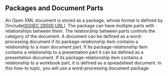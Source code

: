## Packages and Document Parts 

An Open XML document is stored as a package, whose format is defined by
[!include[ISO/IEC 29500 URL](../iso-iec-29500-link.md)]. The
package can have multiple parts with relationships between them. The
relationship between parts controls the category of the document. A
document can be defined as a word-processing document if its
package-relationship item contains a relationship to a main document
part. If its package-relationship item contains a relationship to a
presentation part it can be defined as a presentation document. If its
package-relationship item contains a relationship to a workbook part, it
is defined as a spreadsheet document. In this how-to topic, you will use
a word-processing document package.